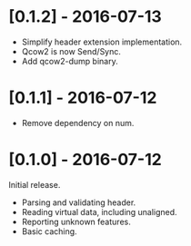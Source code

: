 # [0.1.2] - 2016-07-13

* Simplify header extension implementation.
* Qcow2 is now Send/Sync.
* Add qcow2-dump binary.


# [0.1.1] - 2016-07-12

* Remove dependency on num.


# [0.1.0] - 2016-07-12

Initial release.

* Parsing and validating header.
* Reading virtual data, including unaligned.
* Reporting unknown features.
* Basic caching.
